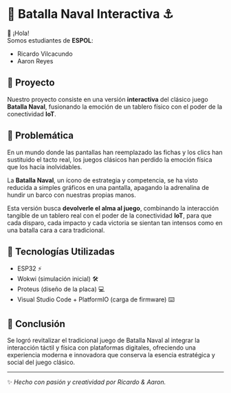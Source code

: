 # 🚢 Batalla Naval Interactiva ⚓

👋 ¡Hola!  
Somos estudiantes de **ESPOL**:  
- Ricardo Vilcacundo  
- Aaron Reyes  

## 🎯 Proyecto
Nuestro proyecto consiste en una versión **interactiva** del clásico juego **Batalla Naval**, fusionando la emoción de un tablero físico con el poder de la conectividad **IoT**.  

## 📌 Problemática
En un mundo donde las pantallas han reemplazado las fichas y los clics han sustituido el tacto real, los juegos clásicos han perdido la emoción física que los hacía inolvidables.  

La **Batalla Naval**, un ícono de estrategia y competencia, se ha visto reducida a simples gráficos en una pantalla, apagando la adrenalina de hundir un barco con nuestras propias manos.  

Esta versión busca **devolverle el alma al juego**, combinando la interacción tangible de un tablero real con el poder de la conectividad **IoT**, para que cada disparo, cada impacto y cada victoria se sientan tan intensos como en una batalla cara a cara tradicional.  

## 🚀 Tecnologías Utilizadas
- ESP32 ⚡  
- Wokwi (simulación inicial) 🛠️  
- Proteus (diseño de la placa) 💻  
- Visual Studio Code + PlatformIO (carga de firmware) ⌨️  

## 🙌 Conclusión
Se logró revitalizar el tradicional juego de Batalla Naval al integrar la interacción táctil y física con plataformas digitales, ofreciendo una experiencia moderna e innovadora que conserva la esencia estratégica y social del juego clásico.  

---
✨ *Hecho con pasión y creatividad por Ricardo & Aaron.*
